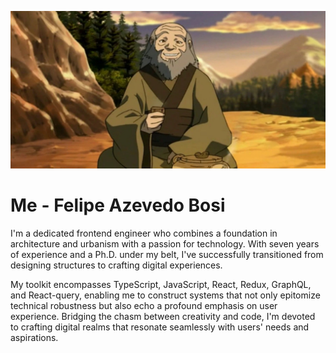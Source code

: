 ![Iroh and tea](./assets/iroh.jpg)

# Me - Felipe Azevedo Bosi

I'm a dedicated frontend engineer who combines a foundation in architecture and urbanism with a passion for technology. With seven years of experience and a Ph.D. under my belt, I've successfully transitioned from designing structures to crafting digital experiences.

My toolkit encompasses TypeScript, JavaScript, React, Redux, GraphQL, and React-query, enabling me to construct systems that not only epitomize technical robustness but also echo a profound emphasis on user experience. Bridging the chasm between creativity and code, I'm devoted to crafting digital realms that resonate seamlessly with users' needs and aspirations.
